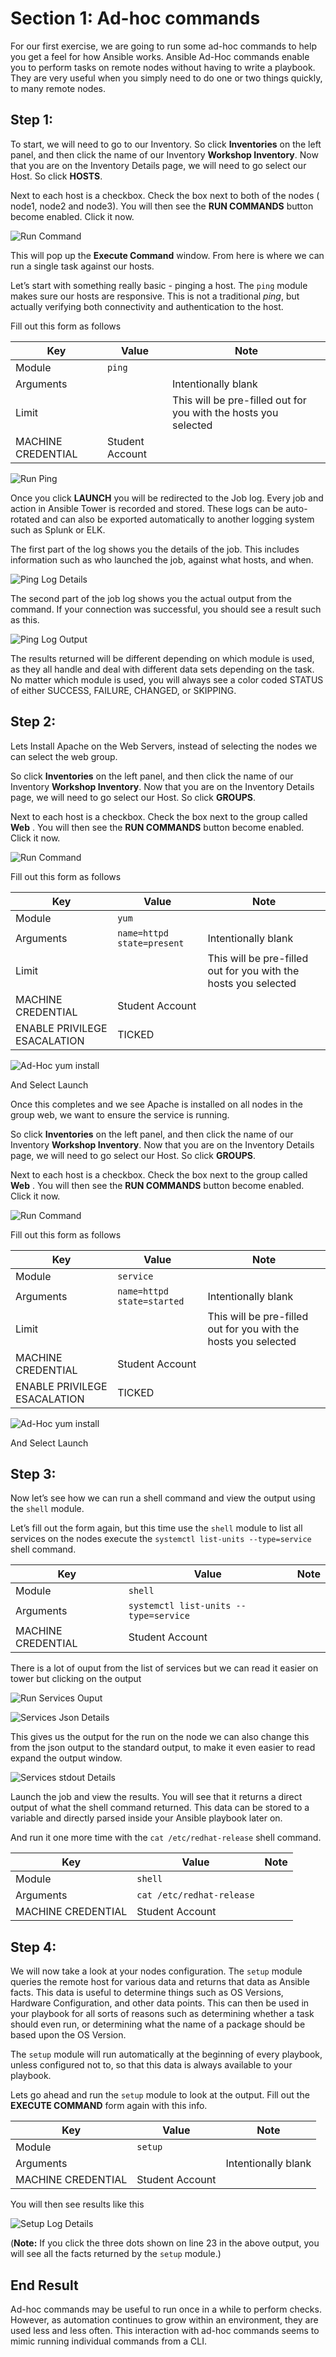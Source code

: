 Section 1: Ad-hoc commands
==========================

For our first exercise, we are going to run some ad-hoc commands to help
you get a feel for how Ansible works. Ansible Ad-Hoc commands enable you
to perform tasks on remote nodes without having to write a playbook.
They are very useful when you simply need to do one or two things
quickly, to many remote nodes.

Step 1:
-------

To start, we will need to go to our Inventory. So click **Inventories**
on the left panel, and then click the name of our Inventory **Workshop Inventory**. Now that you are on the Inventory Details page, we
will need to go select our Host. So click **HOSTS**.

Next to each host is a checkbox. Check the box next to both of the nodes ( node1, node2 and node3). You will then see the **RUN COMMANDS**
button become enabled. Click it now.

![Run Command](images/2-adhoc-run-command.png)

This will pop up the **Execute Command** window. From here is where we
can run a single task against our hosts.

Let’s start with something really basic - pinging a host. The `ping`
module makes sure our hosts are responsive. This is not a
traditional *ping*, but actually verifying both connectivity and
authentication to the host.

Fill out this form as follows

| Key                | Value           | Note                                                            |
|--------------------|-----------------|-----------------------------------------------------------------|
| Module             | `ping`      |                                                                 |
| Arguments          |                 | Intentionally blank                                             |
| Limit              |                 | This will be pre-filled out for you with the hosts you selected |
| MACHINE CREDENTIAL | Student Account |                                                                 |

![Run Ping](images/2-adhoc-run-ping.png)

Once you click **LAUNCH** you will be redirected to the Job log. Every
job and action in Ansible Tower is recorded and stored. These logs can
be auto-rotated and can also be exported automatically to another
logging system such as Splunk or ELK.

The first part of the log shows you the details of the job. This
includes information such as who launched the job, against what hosts,
and when.

![Ping Log Details](images/2-adhoc-run-ping-success.png)

The second part of the job log shows you the actual output from the
command. If your connection was successful, you should see a result such
as this.

![Ping Log Output](images/2-adhoc-run-ping-output.png)

The results returned will be different depending on which module is
used, as they all handle and deal with different data sets depending on
the task. No matter which module is used, you will always see a color
coded STATUS of either SUCCESS, FAILURE, CHANGED, or SKIPPING.

Step 2:
-------
Lets Install Apache on the Web Servers, instead of selecting the nodes we can select the web group.

So click **Inventories**
on the left panel, and then click the name of our Inventory **Workshop Inventory**. Now that you are on the Inventory Details page, we
will need to go select our Host. So click **GROUPS**.

Next to each host is a checkbox. Check the box next to the group called **Web** . You will then see the **RUN COMMANDS**
button become enabled. Click it now.

![Run Command](images/2-adhoc-group-run-command.png)

Fill out this form as follows

| Key                | Value           | Note                                                            |
|--------------------|-----------------|-----------------------------------------------------------------|
| Module             | `yum`      |                                                                 |
| Arguments          | `name=httpd state=present`                 | Intentionally blank                                             |
| Limit              |                 | This will be pre-filled out for you with the hosts you selected |
| MACHINE CREDENTIAL | Student Account |                                                                 |
| ENABLE PRIVILEGE ESACALATION | TICKED                                                                |


![Ad-Hoc yum install](images/2-ad-hoc-yum-install.png)

And Select Launch

Once this completes and we see Apache is installed on all nodes in the group web, we want to ensure the service is running.

So click **Inventories**
on the left panel, and then click the name of our Inventory **Workshop Inventory**. Now that you are on the Inventory Details page, we
will need to go select our Host. So click **GROUPS**.

Next to each host is a checkbox. Check the box next to the group called **Web** . You will then see the **RUN COMMANDS**
button become enabled. Click it now.

![Run Command](images/2-adhoc-group-run-command.png)

Fill out this form as follows

| Key                | Value           | Note                                                            |
|--------------------|-----------------|-----------------------------------------------------------------|
| Module             | `service`      |                                                                 |
| Arguments          | `name=httpd state=started`                 | Intentionally blank                                             |
| Limit              |                 | This will be pre-filled out for you with the hosts you selected |
| MACHINE CREDENTIAL | Student Account |                                                                 |
| ENABLE PRIVILEGE ESACALATION | TICKED                                                                |


![Ad-Hoc yum install](images/2-ad-hoc-yum-install.png)

And Select Launch

Step 3:
-------

Now let’s see how we can run a shell command and view the output
using the `shell` module.

Let’s fill out the form again, but this time use the `shell` module
to list all services on the nodes execute the `systemctl list-units --type=service
` shell command.

| Key                | Value           | Note |
|--------------------|-----------------|------|
| Module             | `shell`     |      |
| Arguments          | `systemctl list-units --type=service`   |      |
| MACHINE CREDENTIAL | Student Account |      |

There is a lot of ouput from the list of services but we can read it easier on tower but clicking on the output 

![Run Services Ouput](images/2-adhoc-run-services_output.png)

![Services Json Details](images/2-adhoc-run-services_json.png)

This gives us the output for the run on the node we can also change this from the json output to the standard output, to make it even easier to read expand the output window.

![Services stdout Details](images/2-adhoc-run-services_stdout.png)


Launch the job and view the results. You will see that it returns a
direct output of what the shell command returned. This data can be
stored to a variable and directly parsed inside your Ansible playbook
later on.

And run it one more time with the `cat /etc/redhat-release` shell command.

| Key                | Value           | Note |
|--------------------|-----------------|------|
| Module             | `shell`     |      |
| Arguments          | `cat /etc/redhat-release`   |      |
| MACHINE CREDENTIAL | Student Account |      |

Step 4:
-------
We will now take a look at your nodes configuration. The `setup`
module queries the remote host for various data and returns that data as
Ansible facts. This data is useful to determine things such as OS
Versions, Hardware Configuration, and other data points. This
can then be used in your playbook for all sorts of reasons such as
determining whether a task should even run, or determining what the name
of a package should be based upon the OS Version.

The `setup` module will run automatically at the beginning of every
playbook, unless configured not to, so that this data is always available to
your playbook.

Lets go ahead and run the `setup` module to look at the output. Fill out
the **EXECUTE COMMAND** form again with this info.

| Key                | Value           | Note                |
|--------------------|-----------------|---------------------|
| Module             | `setup`         |                     |
| Arguments          |                 | Intentionally blank |
| MACHINE CREDENTIAL | Student Account |                     |

You will then see results like this

![Setup Log Details](images/2-adhoc-run-setup-output.png)

(**Note:** If you click the three dots shown on line 23 in the above output, you will see all the facts returned by the `setup` module.)

End Result
----------

Ad-hoc commands may be useful to run once in a while to perform checks. However, as automation continues to grow within an environment, they are used less and less often. This interaction with ad-hoc commands seems to mimic running individual commands from a CLI.
